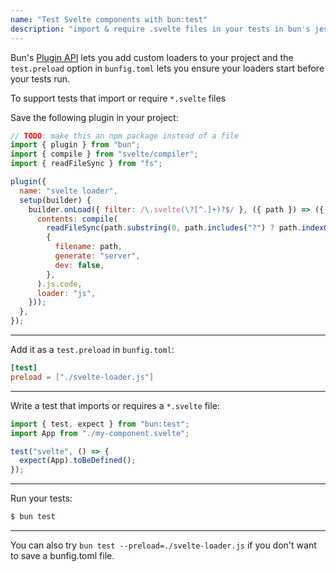 ```yaml
---
name: "Test Svelte components with bun:test"
description: "import & require .svelte files in your tests in bun's jest-compatible test api, bun:test"
---
```


Bun's [Plugin API](/docs/runtime/plugins) lets you add custom loaders to your project and the `test.preload` option in `bunfig.toml` lets you ensure your loaders start before your tests run.

To support tests that import or require `*.svelte` files

Save the following plugin in your project:

```ts#svelte-loader.js
// TODO: make this an npm package instead of a file
import { plugin } from "bun";
import { compile } from "svelte/compiler";
import { readFileSync } from "fs";

plugin({
  name: "svelte loader",
  setup(builder) {
    builder.onLoad({ filter: /\.svelte(\?[^.]+)?$/ }, ({ path }) => ({
      contents: compile(
        readFileSync(path.substring(0, path.includes("?") ? path.indexOf("?") : path.length), "utf-8"),
        {
          filename: path,
          generate: "server",
          dev: false,
        },
      ).js.code,
      loader: "js",
    }));
  },
});
```

---

Add it as a `test.preload` in `bunfig.toml`:

```toml
[test]
preload = ["./svelte-loader.js"]
```

---

Write a test that imports or requires a `*.svelte` file:

```ts#hello-svelte.test.ts
import { test, expect } from "bun:test";
import App from "./my-component.svelte";

test("svelte", () => {
  expect(App).toBeDefined();
});
```

---

Run your tests:

```bash
$ bun test
```

---

You can also try `bun test --preload=./svelte-loader.js` if you don't want to save a bunfig.toml file.
